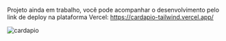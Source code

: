 Projeto ainda em trabalho, você pode acompanhar o desenvolvimento pelo link de deploy na plataforma Vercel: https://cardapio-tailwind.vercel.app/

![cardapio](https://github.com/user-attachments/assets/cd9de207-ea76-4b32-817d-52ca267047cd)
